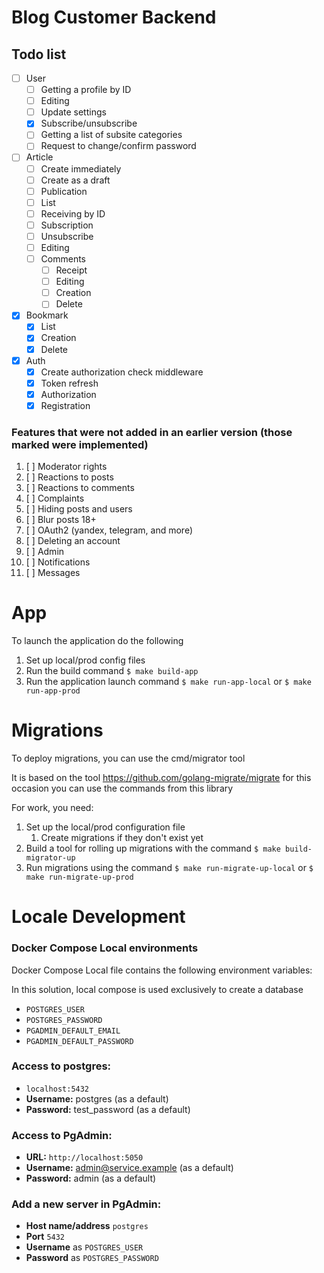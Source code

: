 # Blog Customer Backend

## Todo list
- [ ] User
   - [ ] Getting a profile by ID
   - [ ] Editing
   - [ ] Update settings
   - [x] Subscribe/unsubscribe
   - [ ] Getting a list of subsite categories
   - [ ] Request to change/confirm password
- [ ] Article
   - [ ] Create immediately
   - [ ] Create as a draft
   - [ ] Publication
   - [ ] List
   - [ ] Receiving by ID
   - [ ] Subscription
   - [ ] Unsubscribe
   - [ ] Editing
   - [ ] Comments
      - [ ] Receipt
      - [ ] Editing
      - [ ] Creation
      - [ ] Delete
- [x] Bookmark
   - [x] List
   - [x] Creation
   - [x] Delete
- [x] Auth
   - [x] Create authorization check middleware
   - [x] Token refresh
   - [x] Authorization
   - [x] Registration

### Features that were not added in an earlier version (those marked were implemented)
1. [ ] Moderator rights
2. [ ] Reactions to posts
2. [ ] Reactions to comments
3. [ ] Complaints
4. [ ] Hiding posts and users
5. [ ] Blur posts 18+
6. [ ] OAuth2 (yandex, telegram, and more)
7. [ ] Deleting an account
8. [ ] Admin
9. [ ] Notifications
10. [ ] Messages

# App
To launch the application do the following

1. Set up local/prod config files
2. Run the build command ```$ make build-app```
3. Run the application launch command ```$ make run-app-local``` or ```$ make run-app-prod```

# Migrations
To deploy migrations, you can use the cmd/migrator tool

It is based on the tool https://github.com/golang-migrate/migrate for this occasion you can use the commands from this library

For work, you need:
1. Set up the local/prod configuration file
    1. Create migrations if they don't exist yet
2. Build a tool for rolling up migrations with the command ```$ make build-migrator-up```
3. Run migrations using the command ```$ make run-migrate-up-local``` or ```$ make run-migrate-up-prod```

# Locale Development

### Docker Compose Local environments
Docker Compose Local file contains the following environment variables:

In this solution, local compose is used exclusively to create a database

* `POSTGRES_USER`
* `POSTGRES_PASSWORD`
* `PGADMIN_DEFAULT_EMAIL`
* `PGADMIN_DEFAULT_PASSWORD`

### Access to postgres:
* `localhost:5432`
* **Username:** postgres (as a default)
* **Password:** test_password (as a default)

### Access to PgAdmin:
* **URL:** `http://localhost:5050`
* **Username:** admin@service.example (as a default)
* **Password:** admin (as a default)

### Add a new server in PgAdmin:
* **Host name/address** `postgres`
* **Port** `5432`
* **Username** as `POSTGRES_USER`
* **Password** as `POSTGRES_PASSWORD`